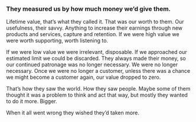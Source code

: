 ### They measured us by how much money we’d give them.

Lifetime value, that’s what they called it. That was our worth to them. Our usefulness, their savvy. Anything to increase their earnings through new products and services, capture and retention. If we were high value we were worth supporting, worth listening to.

If we were low value we were irrelevant, disposable. If we approached our estimated limit we could be discarded. They always made their money, so our continued patronage was no longer necessary. We were no longer necessary. Once we were no longer a customer, unless there was a chance we might become a customer again, our value dropped to zero.

That’s how they saw the world. How they saw people. Maybe some of them thought it was a problem to think and act that way, but mostly they wanted to do it more. Bigger. 

When it all went wrong they wished they’d taken more. 